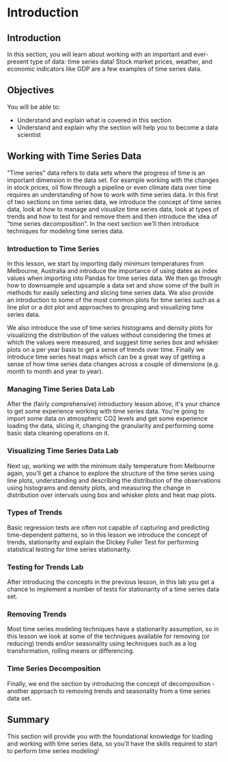 
# Introduction

## Introduction
In this section, you will learn about working with an important and ever-present type of data: time series data! Stock market prices, weather, and economic indicators like GDP are a few examples of time series data.

## Objectives
You will be able to:
* Understand and explain what is covered in this section
* Understand and explain why the section will help you to become a data scientist

## Working with Time Series Data

"Time series" data refers to data sets where the progress of time is an important dimension in the data set. For example working with the changes in stock prices, oil flow through a pipeline or even climate data over time requires an understanding of how to work with time series data. In this first of two sections on time series data, we introduce the concept of time series data, look at how to manage and visualize time series data, look at types of trends and how to test for and remove them and then introduce the idea of "time series decomposition". In the next section we'll then introduce techniques for modeling time series data.

### Introduction to Time Series

In this lesson, we start by importing daily minimum temperatures from Melbourne, Australia and  introduce the importance of using dates as index values when importing into Pandas for time series data. We then go through how to downsample and upsample a data set and show some of the built in methods for easily selecting and slicing time series data. We also provide an introduction to some of the most common plots for time series such as a line plot or a dot plot and approaches to grouping and visualizing time series data.

We also introduce the use of time series histograms and density plots for visualizing the distribution of the values without considering the times at which the values were measured, and suggest time series box and whisker plots on a per year basis to get a sense of trends over time. Finally we introduce time series heat maps which can be a great way of getting a sense of how time series data changes across a couple of dimensions (e.g. month to month and year to year).

### Managing Time Series Data Lab

After the (fairly comprehensive) introductory lesson above, it's your chance to get some experience working with time series data. You're going to import some data on atmospheric CO2 levels and get some experience loading the data, slicing it, changing the granularity and performing some basic data cleaning operations on it.

### Visualizing Time Series Data Lab

Next up, working we with the minimum daily temperature from Melbourne again, you'll get a chance to explore the structure of the time series using line plots, understanding and describing the distribution of the observations using histograms and density plots, and measuring the change in distribution over intervals using box and whisker plots and heat map plots.

### Types of Trends

Basic regression tests are often not capable of capturing and predicting time-dependent patterns, so in this lesson we introduce the concept of trends, stationarity and explain the Dickey Fuller Test for performing statistical testing for time series stationarity.

### Testing for Trends Lab

After introducing the concepts in the previous lesson, in this lab you get a chance to implement a number of tests for stationarity of a time series data set.

### Removing Trends

Most time series modeling techniques have a stationarity assumption, so in this lesson we look at some of the techniques available for removing (or reducing) trends and/or seasonality using techniques such as a log transformation, rolling means or differencing.

### Time Series Decomposition

Finally, we end the section by introducing the concept of decomposition - another approach to removing trends and seasonality from a time series data set.


## Summary

This section will provide you with the foundational knowledge for loading and working with time series data, so you'll have the skills required to start to perform time series modeling!

